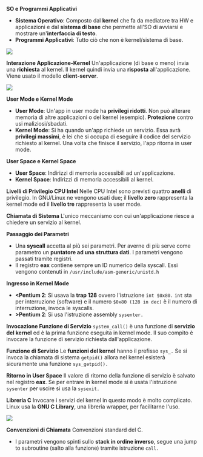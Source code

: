**SO e Programmi Applicativi**
- **Sistema Operativo**: Composto dal **kernel** che fa da mediatore tra HW e applicazioni e dal **sistema di base** che permette all'SO di avviarsi e mostrare un'**interfaccia di testo**.
- **Programmi Applicativi**: Tutto ciò che non è kernel/sistema di base.

![](../../Images/SO.png)

**Interazione Applicazione-Kernel**
Un'applicazione (di base o meno) invia una **richiesta** al kernel. Il kernel quindi invia una **risposta** all'applicazione. Viene usato il modello **client-server**.

![](../../Images/App-Kernel.png)

**User Mode e Kernel Mode**
- **User Mode**: Un'app in user mode ha **privilegi ridotti**. Non può alterare memoria di altre applicazioni o del kernel (esempio). **Protezione** contro usi maliziosi/sbadati.
- **Kernel Mode**: Si ha quando un'app richiede un servizio. Essa avrà **privilegi massimi**, è lei che si occupa di eseguire il codice del servizio richiesto al kernel. Una volta che finisce il servizio, l'app ritorna in user mode.

**User Space e Kernel Space**
- **User Space**: Indirizzi di memoria accessibili ad un'applicazione.
- **Kernel Space**: Indirizzi di memoria accessibili al kernel.

**Livelli di Privilegio CPU Intel**
Nelle CPU Intel sono previsti quattro **anelli** di privilegio. In GNU/Linux ne vengono usati due; il **livello zero** rappresenta la kernel mode ed il **livello tre** rappresenta la user mode.

**Chiamata di Sistema**
L'unico meccanismo con cui un'applicazione riesce a chiedere un servizio al kernel.

**Passaggio dei Parametri**
- Una **syscall** accetta al più sei parametri. Per averne di più serve come parametro un **puntatore ad una struttura dati**. I parametri vengono passati tramite registri.
- Il registro **eax** contiene sempre un ID numerico della syscall. Essi vengono contenuti in `/usr/include/asm-generic/unistd.h`

**Ingresso in Kernel Mode**
- **<Pentium 2**: Si usava la **trap 128** ovvero l'istruzione `int $0x80.` `int` sta per interruzione (software) e il numero `$0x80 (128 in dec)` è il numero di interruzione, invoca le syscalls.
- **>Pentium 2**: Si usa l'istruzione assembly `sysenter.`

**Invocazione Funzione di Servizio**
`system_call()` è una funzione di **servizio del kernel** ed è la prima funzione eseguita in kernel mode. Il suo compito è invocare la funzione di servizio richiesta dall'applicazione.

**Funzione di Servizio**
Le **funzioni del kernel** hanno il prefisso `sys_.` Se si invoca la chiamata di sistema `getpid()` allora nel kernel esisterà sicuramente una funzione `sys_getpid().`

**Ritorno in User Space**
Il valore di ritorno della funzione di servizio è salvato nel registro **eax**. Se per entrare in kernel mode si è usata l'istruzione `sysenter` per uscire si usa la `sysexit.`

**Libreria C**
Invocare i servizi del kernel in questo modo è molto complicato. Linux usa la **GNU C Library**, una libreria wrapper, per facilitarne l'uso.

![](../../Images/Wrapper-C.png)

**Convenzioni di Chiamata**
Convenzioni standard del C.
- I parametri vengono spinti sullo **stack in ordine inverso**, segue una jump to subroutine (salto alla funzione) tramite istruzione `call.`